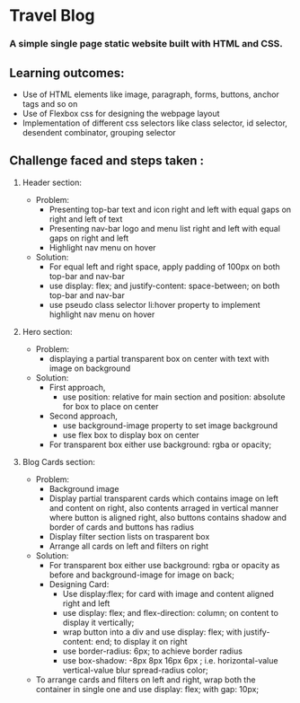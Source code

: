 # Travel Blog

### A simple single page static website built with HTML and CSS.

## Learning outcomes:

- Use of HTML elements like image, paragraph, forms, buttons, anchor tags and so on
- Use of Flexbox css for designing the webpage layout
- Implementation of different css selectors like class selector, id selector, desendent combinator, grouping selector

## Challenge faced and steps taken :

1. Header section:

   - Problem:
     - Presenting top-bar text and icon right and left with equal gaps on right and left of text
     - Presenting nav-bar logo and menu list right and left with equal gaps on right and left
     - Highlight nav menu on hover
   - Solution:
     - For equal left and right space, apply padding of 100px on both top-bar and nav-bar
     - use display: flex; and justify-content: space-between; on both top-bar and nav-bar
     - use pseudo class selector li:hover property to implement highlight nav menu on hover

2. Hero section:

   - Problem:
     - displaying a partial transparent box on center with text with image on background
   - Solution:
     - First approach,
       - use position: relative for main section and position: absolute for box to place on center
     - Second approach,
       - use background-image property to set image background
       - use flex box to display box on center
     - For transparent box either use background: rgba or opacity;

3. Blog Cards section:
   - Problem:
     - Background image
     - Display partial transparent cards which contains image on left and content on right, also contents arraged in vertical manner where button is aligned right, also buttons contains shadow and border of cards and buttons has radius
     - Display filter section lists on trasparent box
     - Arrange all cards on left and filters on right
   - Solution:
     - For transparent box either use background: rgba or opacity as before and background-image for image on back;
     - Designing Card:
       - Use display:flex; for card with image and content aligned right and left
       - use display: flex; and flex-direction: column; on content to display it vertically;
       - wrap button into a div and use display: flex; with justify-content: end; to display it on right
       - use border-radius: 6px; to achieve border radius
       - use box-shadow: -8px 8px 16px 6px <color>; i.e. horizontal-value vertical-value blur spread-radius color;
   - To arrange cards and filters on left and right, wrap both the container in single one and use display: flex; with gap: 10px;
